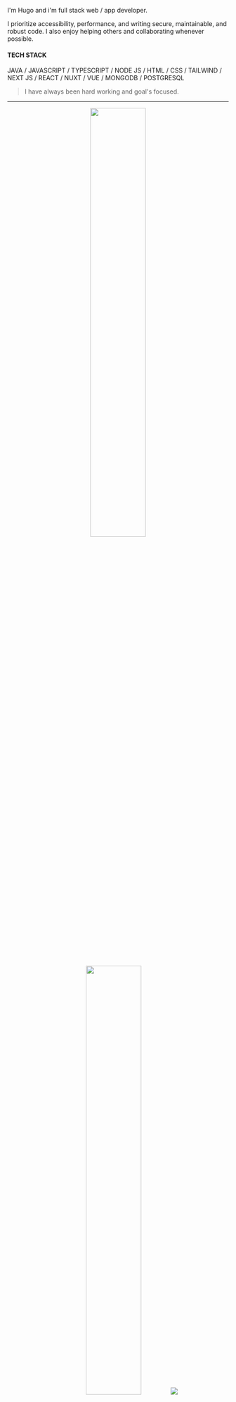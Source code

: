 I'm Hugo and i'm full stack web / app developer.

I prioritize accessibility, performance, and writing secure, maintainable, and robust code. I also enjoy helping others and collaborating whenever possible.

#### TECH STACK

JAVA / JAVASCRIPT / TYPESCRIPT / NODE JS / HTML / CSS / TAILWIND / NEXT JS / REACT / NUXT / VUE / MONGODB / POSTGRESQL

> I have always been hard working and goal's focused.

---

<p align="center">
  <img height="50%" width="auto" src ="https://github-readme-stats.vercel.app/api?username=hugoqdesh&show_icons=true&count_private=true&theme=darcula&hide_border=true&hide=issues,contribs&bg_color=00000000">
  <img height="50%" width="auto" src ="https://github-readme-stats.vercel.app/api/top-langs/?username=hugoqdesh&layout=compact&hide_border=true&theme=darcula&bg_color=00000000&langs_count=6&hide=jupyter%20notebook,tex,css,php&exclude_repo=Pacman-AI">
  <img src ="https://github-readme-streak-stats.herokuapp.com?user=hugoqdesh&theme=darcula&hide_border=true&background=FFFFFF00">
</p>
